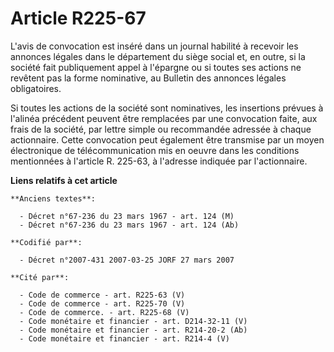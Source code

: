 # Article R225-67

L'avis de convocation est inséré dans un journal habilité à recevoir les annonces légales dans le département du siège social
et, en outre, si la société fait publiquement appel à l'épargne ou si toutes ses actions ne revêtent pas la forme nominative,
au Bulletin des annonces légales obligatoires.

Si toutes les actions de la société sont nominatives, les insertions prévues à l'alinéa précédent peuvent être remplacées par
une convocation faite, aux frais de la société, par lettre simple ou recommandée adressée à chaque actionnaire. Cette
convocation peut également être transmise par un moyen électronique de télécommunication mis en oeuvre dans les conditions
mentionnées à l'article R. 225-63, à l'adresse indiquée par l'actionnaire.

**Liens relatifs à cet article**

	**Anciens textes**:

	  - Décret n°67-236 du 23 mars 1967 - art. 124 (M)
	  - Décret n°67-236 du 23 mars 1967 - art. 124 (Ab)

	**Codifié par**:

	  - Décret n°2007-431 2007-03-25 JORF 27 mars 2007

	**Cité par**:

	  - Code de commerce - art. R225-63 (V)
	  - Code de commerce - art. R225-70 (V)
	  - Code de commerce. - art. R225-68 (V)
	  - Code monétaire et financier - art. D214-32-11 (V)
	  - Code monétaire et financier - art. R214-20-2 (Ab)
	  - Code monétaire et financier - art. R214-4 (V)
